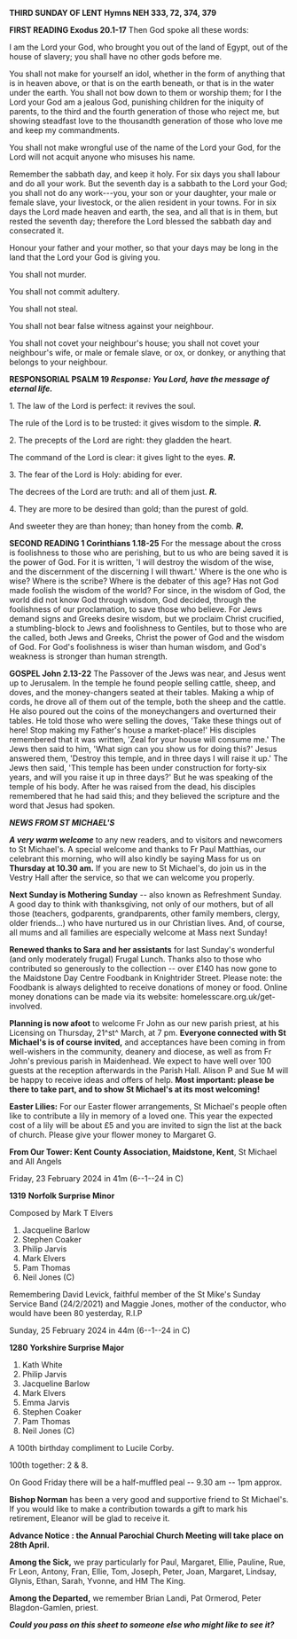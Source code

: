 **THIRD SUNDAY OF LENT Hymns NEH 333, 72, 374, 379**

**FIRST READING Exodus 20.1-17** Then God spoke all these words:

I am the Lord your God, who brought you out of the land of Egypt, out of
the house of slavery; you shall have no other gods before me.

You shall not make for yourself an idol, whether in the form of anything
that is in heaven above, or that is on the earth beneath, or that is in
the water under the earth. You shall not bow down to them or worship
them; for I the Lord your God am a jealous God, punishing children for
the iniquity of parents, to the third and the fourth generation of those
who reject me, but showing steadfast love to the thousandth generation
of those who love me and keep my commandments.

You shall not make wrongful use of the name of the Lord your God, for
the Lord will not acquit anyone who misuses his name.

Remember the sabbath day, and keep it holy. For six days you shall
labour and do all your work. But the seventh day is a sabbath to the
Lord your God; you shall not do any work---you, your son or your
daughter, your male or female slave, your livestock, or the alien
resident in your towns. For in six days the Lord made heaven and earth,
the sea, and all that is in them, but rested the seventh day; therefore
the Lord blessed the sabbath day and consecrated it.

Honour your father and your mother, so that your days may be long in the
land that the Lord your God is giving you.

You shall not murder.

You shall not commit adultery.

You shall not steal.

You shall not bear false witness against your neighbour.

You shall not covet your neighbour's house; you shall not covet your
neighbour's wife, or male or female slave, or ox, or donkey, or anything
that belongs to your neighbour.

**RESPONSORIAL PSALM 19 *Response: You Lord, have the message of eternal
life.***

1\. The law of the Lord is perfect: it revives the soul.

The rule of the Lord is to be trusted: it gives wisdom to the simple.
***R.***

2\. The precepts of the Lord are right: they gladden the heart.

The command of the Lord is clear: it gives light to the eyes. ***R.***

3\. The fear of the Lord is Holy: abiding for ever.

The decrees of the Lord are truth: and all of them just. ***R.***

4\. They are more to be desired than gold; than the purest of gold.

And sweeter they are than honey; than honey from the comb. ***R.***

**SECOND READING 1 Corinthians 1.18-25** For the message about the cross
is foolishness to those who are perishing, but to us who are being saved
it is the power of God. For it is written, 'I will destroy the wisdom of
the wise, and the discernment of the discerning I will thwart.' Where is
the one who is wise? Where is the scribe? Where is the debater of this
age? Has not God made foolish the wisdom of the world? For since, in the
wisdom of God, the world did not know God through wisdom, God decided,
through the foolishness of our proclamation, to save those who believe.
For Jews demand signs and Greeks desire wisdom, but we proclaim Christ
crucified, a stumbling-block to Jews and foolishness to Gentiles, but to
those who are the called, both Jews and Greeks, Christ the power of God
and the wisdom of God. For God's foolishness is wiser than human wisdom,
and God's weakness is stronger than human strength.

**GOSPEL John 2.13-22** The Passover of the Jews was near, and Jesus
went up to Jerusalem. In the temple he found people selling cattle,
sheep, and doves, and the money-changers seated at their tables. Making
a whip of cords, he drove all of them out of the temple, both the sheep
and the cattle. He also poured out the coins of the moneychangers and
overturned their tables. He told those who were selling the doves, 'Take
these things out of here! Stop making my Father's house a market-place!'
His disciples remembered that it was written, 'Zeal for your house will
consume me.' The Jews then said to him, 'What sign can you show us for
doing this?' Jesus answered them, 'Destroy this temple, and in three
days I will raise it up.' The Jews then said, 'This temple has been
under construction for forty-six years, and will you raise it up in
three days?' But he was speaking of the temple of his body. After he was
raised from the dead, his disciples remembered that he had said this;
and they believed the scripture and the word that Jesus had spoken.

***NEWS FROM ST MICHAEL\'S***

***A very warm welcome*** to any new readers, and to visitors and
newcomers to St Michael\'s. A special welcome and thanks to Fr Paul
Matthias, our celebrant this morning, who will also kindly be saying
Mass for us on **Thursday at 10.30 am.** If you are new to St
Michael\'s, do join us in the Vestry Hall after the service, so that we
can welcome you properly.

**Next Sunday is Mothering Sunday** -- also known as Refreshment Sunday.
A good day to think with thanksgiving, not only of our mothers, but of
all those (teachers, godparents, grandparents, other family members,
clergy, older friends\...) who have nurtured us in our Christian lives.
And, of course, all mums and all families are especially welcome at Mass
next Sunday!

**Renewed thanks to Sara and her assistants** for last Sunday\'s
wonderful (and only moderately frugal) Frugal Lunch. Thanks also to
those who contributed so generously to the collection -- over £140 has
now gone to the Maidstone Day Centre Foodbank in Knightrider Street.
Please note: the Foodbank is always delighted to receive donations of
money or food. Online money donations can be made via its website:
homelesscare.org.uk/get-involved.

**Planning is now afoot** to welcome Fr John as our new parish priest,
at his Licensing on Thursday, 21^st^ March, at 7 pm. **Everyone
connected with St Michael\'s is of course invited,** and acceptances
have been coming in from well-wishers in the community, deanery and
diocese, as well as from Fr John\'s previous parish in Maidenhead. We
expect to have well over 100 guests at the reception afterwards in the
Parish Hall. Alison P and Sue M will be happy to receive ideas and
offers of help. **Most important: please be there to take part, and to
show St Michael\'s at its most welcoming!**

**Easter Lilies:** For our Easter flower arrangements, St Michael\'s
people often like to contribute a lily in memory of a loved one. This
year the expected cost of a lily will be about £5 and you are invited to
sign the list at the back of church. Please give your flower money to
Margaret G.

**From Our Tower: Kent County Association, Maidstone, Kent**, St Michael
and All Angels

Friday, 23 February 2024 in 41m (6--1--24 in C)

**1319** **Norfolk Surprise Minor**

Composed by Mark T Elvers

1. Jacqueline Barlow
2. Stephen Coaker
3. Philip Jarvis
4. Mark Elvers
5. Pam Thomas
6. Neil Jones (C)

Remembering David Levick, faithful member of the St Mike\'s Sunday
Service Band (24/2/2021) and Maggie Jones, mother of the conductor, who
would have been 80 yesterday, R.I.P

Sunday, 25 February 2024 in 44m (6--1--24 in C)

**1280** **Yorkshire Surprise Major**

1. Kath White
2. Philip Jarvis
3. Jacqueline Barlow
4. Mark Elvers
5. Emma Jarvis
6. Stephen Coaker
7. Pam Thomas
8. Neil Jones (C)

A 100th birthday compliment to Lucile Corby.

100th together: 2 & 8.

On Good Friday there will be a half-muffled peal -- 9.30 am -- 1pm
approx.

**Bishop Norman** has been a very good and supportive friend to St
Michael\'s. If you would like to make a contribution towards a gift to
mark his retirement, Eleanor will be glad to receive it.

**Advance Notice : the Annual Parochial Church Meeting will take place
on 28th April.**

**Among the Sick,** we pray particularly for Paul, Margaret, Ellie,
Pauline, Rue, Fr Leon, Antony, Fran, Ellie, Tom, Joseph, Peter, Joan,
Margaret, Lindsay, Glynis, Ethan, Sarah, Yvonne, and HM The King.

**Among the Departed,** we remember Brian Landi, Pat Ormerod, Peter
Blagdon-Gamlen, priest.

***Could you pass on this sheet to someone else who might like to see
it?***
